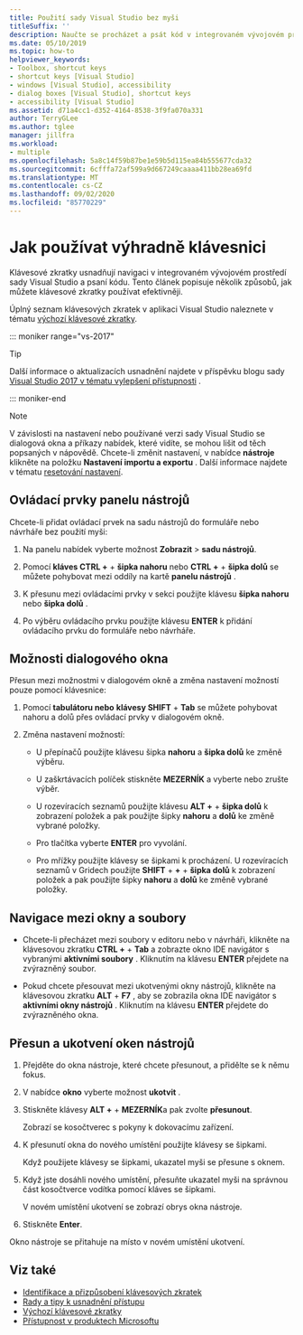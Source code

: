```yaml
---
title: Použití sady Visual Studio bez myši
titleSuffix: ''
description: Naučte se procházet a psát kód v integrovaném vývojovém prostředí (IDE) sady Visual Studio jenom pomocí klávesnice.
ms.date: 05/10/2019
ms.topic: how-to
helpviewer_keywords:
- Toolbox, shortcut keys
- shortcut keys [Visual Studio]
- windows [Visual Studio], accessibility
- dialog boxes [Visual Studio], shortcut keys
- accessibility [Visual Studio]
ms.assetid: d71a4cc1-d352-4164-8538-3f9fa070a331
author: TerryGLee
ms.author: tglee
manager: jillfra
ms.workload:
- multiple
ms.openlocfilehash: 5a8c14f59b87be1e59b5d115ea84b555677cda32
ms.sourcegitcommit: 6cfffa72af599a9d667249caaaa411bb28ea69fd
ms.translationtype: MT
ms.contentlocale: cs-CZ
ms.lasthandoff: 09/02/2020
ms.locfileid: "85770229"
---
```

# <a name="how-to-use-the-keyboard-exclusively"></a>Jak používat výhradně klávesnici

Klávesové zkratky usnadňují navigaci v integrovaném vývojovém prostředí sady Visual Studio a psaní kódu. Tento článek popisuje několik způsobů, jak můžete klávesové zkratky používat efektivněji.

Úplný seznam klávesových zkratek v aplikaci Visual Studio naleznete v tématu [výchozí klávesové zkratky](../../ide/default-keyboard-shortcuts-in-visual-studio.md).

::: moniker range="vs-2017"

> [!TIP]
> Další informace o aktualizacích usnadnění najdete v příspěvku blogu sady [Visual Studio 2017 v tématu vylepšení přístupnosti](https://devblogs.microsoft.com/visualstudio/accessibility-improvements-in-visual-studio-2017-version-15-3/) .

::: moniker-end

> [!NOTE]
> V závislosti na nastavení nebo používané verzi sady Visual Studio se dialogová okna a příkazy nabídek, které vidíte, se mohou lišit od těch popsaných v nápovědě. Chcete-li změnit nastavení, v nabídce **nástroje** klikněte na položku **Nastavení importu a exportu** . Další informace najdete v tématu [resetování nastavení](../environment-settings.md#reset-settings).

## <a name="toolbox-controls"></a>Ovládací prvky panelu nástrojů

Chcete-li přidat ovládací prvek na sadu nástrojů do formuláře nebo návrháře bez použití myši:

1. Na panelu nabídek vyberte možnost **Zobrazit**  >  **sadu nástrojů**.

2. Pomocí **kláves CTRL +** + **šipka nahoru** nebo **CTRL +** + **šipka dolů** se můžete pohybovat mezi oddíly na kartě **panelu nástrojů** .

3. K přesunu mezi ovládacími prvky v sekci použijte klávesu **šipka nahoru** nebo **šipka dolů** .

4. Po výběru ovládacího prvku použijte klávesu **ENTER** k přidání ovládacího prvku do formuláře nebo návrháře.

## <a name="dialog-box-options"></a>Možnosti dialogového okna

Přesun mezi možnostmi v dialogovém okně a změna nastavení možností pouze pomocí klávesnice:

1. Pomocí **tabulátoru nebo** **klávesy SHIFT** + **Tab** se můžete pohybovat nahoru a dolů přes ovládací prvky v dialogovém okně.

2. Změna nastavení možností:

   - U přepínačů použijte klávesu šipka **nahoru** a **šipka dolů** ke změně výběru.

   - U zaškrtávacích políček stiskněte **MEZERNÍK** a vyberte nebo zrušte výběr.

   - U rozevíracích seznamů použijte klávesu **ALT +** + **šipka dolů** k zobrazení položek a pak použijte šipky **nahoru** a **dolů** ke změně vybrané položky.

   - Pro tlačítka vyberte **ENTER** pro vyvolání.

   - Pro mřížky použijte klávesy se šipkami k procházení. U rozevíracích seznamů v Gridech použijte **SHIFT** + **+** + **šipka dolů** k zobrazení položek a pak použijte šipky **nahoru** a **dolů** ke změně vybrané položky.

## <a name="navigate-between-windows-and-files"></a>Navigace mezi okny a soubory

- Chcete-li přecházet mezi soubory v editoru nebo v návrháři, klikněte na klávesovou zkratku **CTRL +** + **Tab** a zobrazte okno IDE navigátor s vybranými **aktivními soubory** . Kliknutím na klávesu **ENTER** přejdete na zvýrazněný soubor.

- Pokud chcete přesouvat mezi ukotvenými okny nástrojů, klikněte na klávesovou zkratku **ALT** + **F7** , aby se zobrazila okna IDE navigátor s **aktivními okny nástrojů** . Kliknutím na klávesu **ENTER** přejdete do zvýrazněného okna.

## <a name="move-and-dock-tool-windows"></a>Přesun a ukotvení oken nástrojů

1. Přejděte do okna nástroje, které chcete přesunout, a přidělte se k němu fokus.

2. V nabídce **okno** vyberte možnost **ukotvit** .

3. Stiskněte klávesy **ALT +** + **MEZERNÍK**a pak zvolte **přesunout**.

   Zobrazí se kosočtverec s pokyny k dokovacímu zařízení.

4. K přesunutí okna do nového umístění použijte klávesy se šipkami.

   Když použijete klávesy se šipkami, ukazatel myši se přesune s oknem.

5. Když jste dosáhli nového umístění, přesuňte ukazatel myši na správnou část kosočtverce vodítka pomocí kláves se šipkami.

   V novém umístění ukotvení se zobrazí obrys okna nástroje.

6.  Stiskněte **Enter**.

   Okno nástroje se přitahuje na místo v novém umístění ukotvení.

## <a name="see-also"></a>Viz také

* [Identifikace a přizpůsobení klávesových zkratek](../../ide/identifying-and-customizing-keyboard-shortcuts-in-visual-studio.md)
* [Rady a tipy k usnadnění přístupu](../../ide/reference/accessibility-tips-and-tricks.md)
* [Výchozí klávesové zkratky](../../ide/default-keyboard-shortcuts-in-visual-studio.md)
* [Přístupnost v produktech Microsoftu](https://www.microsoft.com/accessibility/)
